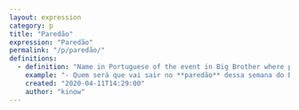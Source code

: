 ```yaml
---
layout: expression
category: p
title: "Paredão"
expression: "Paredão"
permalink: "/p/paredão/"
definitions:
  - definition: "Name in Portuguese of the event in Big Brother where people get to choose someone for eviction."
    example: "- Quem será que vai sair no **paredão** dessa semana do BBB?"
    created: "2020-04-11T14:29:00"
    author: "kinow"
---
```

